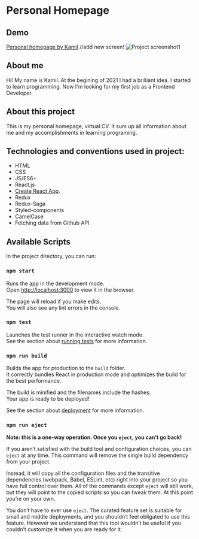 # Personal Homepage

## Demo

[Personal homepage by Kamil](https://kamilstawik.github.io/personal-homepage-react/)
//add new screen!
![Project screenshot1](/images/screenshot2.jpg)

## About me

Hi! My name is Kamil. At the begining of 2021 I had a brilliant idea. I started to learn programming. Now I'm looking for my first job as a Frontend Developer.

## About this project

This is my personal homepage, virtual CV.
It sum up all information about me and my accomplishments in learning programing.

## Technologies and conventions used in project:
* HTML
* CSS
* JS/ES6+
* React.js
* [Create React App](https://github.com/facebook/create-react-app).
* Redux
* Redux-Saga
* Styled-components
* CamelCase
* Fetching data from Github API

## Available Scripts

In the project directory, you can run:

### `npm start`

Runs the app in the development mode.\
Open [http://localhost:3000](http://localhost:3000) to view it in the browser.

The page will reload if you make edits.\
You will also see any lint errors in the console.

### `npm test`

Launches the test runner in the interactive watch mode.\
See the section about [running tests](https://facebook.github.io/create-react-app/docs/running-tests) for more information.

### `npm run build`

Builds the app for production to the `build` folder.\
It correctly bundles React in production mode and optimizes the build for the best performance.

The build is minified and the filenames include the hashes.\
Your app is ready to be deployed!

See the section about [deployment](https://facebook.github.io/create-react-app/docs/deployment) for more information.

### `npm run eject`

**Note: this is a one-way operation. Once you `eject`, you can’t go back!**

If you aren’t satisfied with the build tool and configuration choices, you can `eject` at any time. This command will remove the single build dependency from your project.

Instead, it will copy all the configuration files and the transitive dependencies (webpack, Babel, ESLint, etc) right into your project so you have full control over them. All of the commands except `eject` will still work, but they will point to the copied scripts so you can tweak them. At this point you’re on your own.

You don’t have to ever use `eject`. The curated feature set is suitable for small and middle deployments, and you shouldn’t feel obligated to use this feature. However we understand that this tool wouldn’t be useful if you couldn’t customize it when you are ready for it.